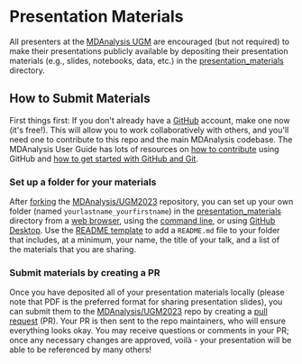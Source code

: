 # Presentation Materials
All presenters at the [MDAnalysis UGM](https://www.mdanalysis.org/pages/ugm2023/) are encouraged (but not required) to make their presentations publicly available by depositing their presentation materials (e.g., slides, notebooks, data, etc.) in the [presentation_materials](./presentation_materials) directory. 

## How to Submit Materials
First things first: If you don't already have a [GitHub](https://github.com/) account, make one now (it's free!). This will allow you to work collaboratively with others, and you'll need one to contribute to this repo and the main MDAnalysis codebase. The MDAnalysis User Guide has lots of resources on [how to contribute](https://userguide.mdanalysis.org/stable/contributing.html) using GitHub and [how to get started with GitHub and Git](https://userguide.mdanalysis.org/stable/contributing.html#version-control-git-and-github).

### Set up a folder for your materials
After [forking](https://docs.github.com/en/get-started/quickstart/fork-a-repo) the [MDAnalysis/UGM2023](https://github.com/MDAnalysis/UGM2023) repository, you can set up your own folder (named `yourlastname_yourfirstname`) in the [presentation_materials](./presentation_materials) directory from a [web browser](https://github.com/orgs/community/discussions/22534), using the [command line](https://docs.github.com/en/repositories/working-with-files/managing-files/adding-a-file-to-a-repository), or using [GitHub Desktop](https://desktop.github.com/). Use the [README template](./template-README.md) to add a `README.md` file to your folder that includes, at a minimum, your name, the title of your talk, and a list of the materials that you are sharing.

### Submit materials by creating a PR
Once you have deposited all of your presentation materials locally (please note that PDF is the preferred format for sharing presentation slides), you can submit them to the [MDAnalysis/UGM2023](https://github.com/MDAnalysis/UGM2023) repo by creating a [pull request](https://docs.github.com/en/pull-requests/collaborating-with-pull-requests/proposing-changes-to-your-work-with-pull-requests/about-pull-requests) (PR). Your PR is then sent to the repo maintainers, who will ensure everything looks okay. You may receive questions or comments in your PR; once any necessary changes are approved, voilà - your presentation will be able to be referenced by many others!
